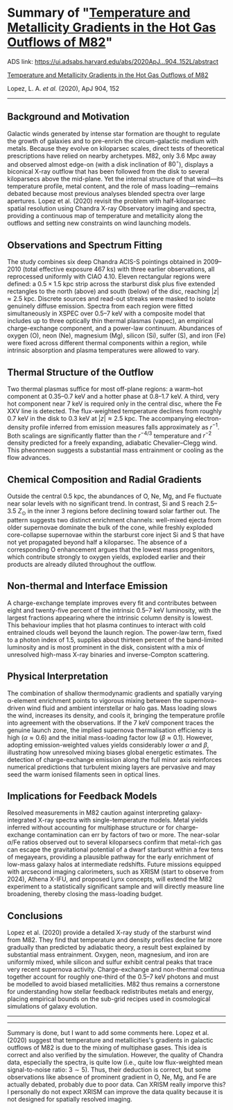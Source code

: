 # Summary of "[Temperature and Metallicity Gradients in the Hot Gas Outflows of M82](https://iopscience.iop.org/article/10.3847/1538-4357/abc010)"

ADS link: https://ui.adsabs.harvard.edu/abs/2020ApJ...904..152L/abstract

[Temperature and Metallicity Gradients in the Hot Gas Outflows of M82](https://iopscience.iop.org/article/10.3847/1538-4357/abc010)

Lopez, L. A. *et al.* (2020), ApJ 904, 152

---

##  Background and Motivation

Galactic winds generated by intense star formation are thought to regulate the growth of galaxies and to pre-enrich the circum-galactic medium with metals.  Because they evolve on kiloparsec scales, direct tests of theoretical prescriptions have relied on nearby archetypes.  M82, only 3.6 Mpc away and observed almost edge-on (with a disk inclination of $80^\circ$), displays a biconical X-ray outflow that has been followed from the disk to several kiloparsecs above the mid-plane.  Yet the internal structure of that wind—its temperature profile, metal content, and the role of mass loading—remains debated because most previous analyses blended spectra over large apertures.  Lopez et al. (2020) revisit the problem with half-kiloparsec spatial resolution using Chandra X-ray Observatory imaging and spectra, providing a continuous map of temperature and metallicity along the outflows and setting new constraints on wind launching models.

##  Observations and Spectrum Fitting

The study combines six deep Chandra ACIS-S pointings obtained in 2009–2010 (total effective exposure 467 ks) with three earlier observations, all reprocessed uniformly with CIAO 4.10.  Eleven rectangular regions were defined: a $0.5\times1.5$ kpc strip across the starburst disk plus five extended rectangles to the north (above) and south (below) of the disc, reaching $|z| \approx 2.5$ kpc.  Discrete sources and read-out streaks were masked to isolate genuinely diffuse emission.  Spectra from each region were fitted simultaneously in XSPEC over 0.5–7 keV with a composite model that includes up to three optically thin thermal plasmas (vapec), an empirical charge-exchange component, and a power-law continuum.  Abundances of oxygen (O), neon (Ne), magnesium (Mg), silicon (Si), sulfer (S), and iron (Fe) were fixed across different thermal components within a region, while intrinsic absorption and plasma temperatures were allowed to vary.

##  Thermal Structure of the Outflow

Two thermal plasmas suffice for most off-plane regions: a warm–hot component at 0.35–0.7 keV and a hotter phase at 0.8–1.7 keV.  A third, very hot component near 7 keV is required only in the central disc, where the Fe XXV line is detected.  The flux-weighted temperature declines from roughly 0.7 keV in the disk to 0.3 keV at $|z| \approx 2.5$ kpc.  The accompanying electron-density profile inferred from emission measures falls approximately as $r^{-1}$.  Both scalings are significantly flatter than the $r^{-4/3}$ temperature and $r^{-2}$ density predicted for a freely expanding, adiabatic Chevalier–Clegg wind. This pheonmeon suggests a substantial mass entrainment or cooling as the flow advances.

##  Chemical Composition and Radial Gradients

Outside the central 0.5 kpc, the abundances of O, Ne, Mg, and Fe fluctuate near solar levels with no significant trend.  In contrast, Si and S reach 2.5–3.5 $Z_\odot$ in the inner 3 regions before declining toward solar farther out.  The pattern suggests two distinct enrichment channels: well-mixed ejecta from older supernovae dominate the bulk of the cone, while freshly exploded core-collapse supernovae within the starburst core inject Si and S that have not yet propagated beyond half a kiloparsec.  The absence of a corresponding O enhancement argues that the lowest mass progenitors, which contribute strongly to oxygen yields, exploded earlier and their products are already diluted throughout the outflow.

##  Non-thermal and Interface Emission

A charge-exchange template improves every fit and contributes between eight and twenty-five percent of the intrinsic 0.5–7 keV luminosity, with the largest fractions appearing where the intrinsic column density is lowest.  This behaviour implies that hot plasma continues to interact with cold entrained clouds well beyond the launch region.  The power-law term, fixed to a photon index of 1.5, supplies about thirteen percent of the band-limited luminosity and is most prominent in the disk, consistent with a mix of unresolved high-mass X-ray binaries and inverse-Compton scattering.

##  Physical Interpretation

The combination of shallow thermodynamic gradients and spatially varying α-element enrichment points to vigorous mixing between the supernova-driven wind fluid and ambient interstellar or halo gas.  Mass loading slows the wind, increases its density, and cools it, bringing the temperature profile into agreement with the observations.  If the 7 keV component traces the genuine launch zone, the implied supernova thermalisation efficiency is high ($\alpha\approx0.6$) and the initial mass-loading factor low ($\beta\approx0.1$).  However, adopting emission-weighted values yields considerably lower $\alpha$ and $\beta$, illustrating how unresolved mixing biases global energetic estimates.  The detection of charge-exchange emission along the full minor axis reinforces numerical predictions that turbulent mixing layers are pervasive and may seed the warm ionised filaments seen in optical lines. 

##  Implications for Feedback Models

Resolved measurements in M82 caution against interpreting galaxy-integrated X-ray spectra with single-temperature models.  Metal yields inferred without accounting for multiphase structure or for charge-exchange contamination can err by factors of two or more.  The near-solar $\alpha$/Fe ratios observed out to several kiloparsecs confirm that metal-rich gas can escape the gravitational potential of a dwarf starburst within a few tens of megayears, providing a plausible pathway for the early enrichment of low-mass galaxy halos at intermediate redshifts.  Future missions equipped with arcsecond imaging calorimeters, such as XRISM (start to observe from 2024), Athena X-IFU, and proposed Lynx concepts, will extend the M82 experiment to a statistically significant sample and will directly measure line broadening, thereby closing the mass-loading budget.

##  Conclusions

Lopez et al. (2020) provide a detailed X-ray study of the starburst wind from M82.  They find that temperature and density profiles decline far more gradually than predicted by adiabatic theory, a result best explained by substantial mass entrainment.  Oxygen, neon, magnesium, and iron are uniformly mixed, while silicon and sulfur exhibit central peaks that trace very recent supernova activity.  Charge-exchange and non-thermal continua together account for roughly one-third of the 0.5–7 keV photons and must be modelled to avoid biased metallicities.  M82 thus remains a cornerstone for understanding how stellar feedback redistributes metals and energy, placing empirical bounds on the sub-grid recipes used in cosmological simulations of galaxy evolution.

---

---

Summary is done, but I want to add some comments here. Lopez et al. (2020) suggest that temperature and metallicities's gradients in galactic outflows of M82 is due to the mixing of multiphase gases. This idea is correct and also verified by the simulation. However, the quality of Chandra data, especially the spectra, is quite low (i.e., quite low flux-weighted mean signal-to-noise ratio: $3\sim5$). Thus, their deduction is correct, but some observations like absence of prominent gradient in O, Ne, Mg, and Fe are actually debated, probably due to poor data. Can XRISM really imporve this? I personally do not expect XRISM can improve the data quality because it is not designed for spatially resolved imaging.     

